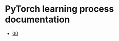 # PyTorch learning process documentation
* [00](https://github.com/beingsebi/PyTorch/blob/master/md/00.md)
